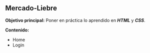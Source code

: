 ## Mercado-Liebre

**Objetivo principal:**
Poner en práctica lo aprendido en ***HTML*** y ***CSS***.


**Contenido:**
- Home
- Login
